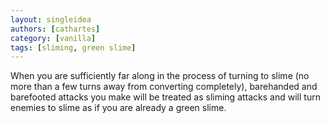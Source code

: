 ```yaml
---
layout: singleidea
authors: [cathartes]
category: [vanilla]
tags: [sliming, green slime]
---
```

When you are sufficiently far along in the process of turning to slime (no more
than a few turns away from converting completely), barehanded and barefooted
attacks you make will be treated as sliming attacks and will turn enemies to
slime as if you are already a green slime.

